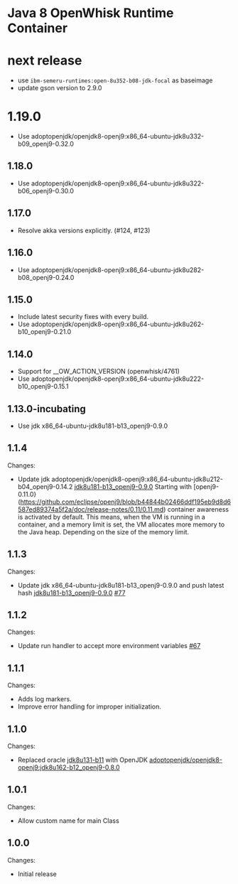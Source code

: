 <!--
#
# Licensed to the Apache Software Foundation (ASF) under one or more
# contributor license agreements.  See the NOTICE file distributed with
# this work for additional information regarding copyright ownership.
# The ASF licenses this file to You under the Apache License, Version 2.0
# (the "License"); you may not use this file except in compliance with
# the License.  You may obtain a copy of the License at
#
#     http://www.apache.org/licenses/LICENSE-2.0
#
# Unless required by applicable law or agreed to in writing, software
# distributed under the License is distributed on an "AS IS" BASIS,
# WITHOUT WARRANTIES OR CONDITIONS OF ANY KIND, either express or implied.
# See the License for the specific language governing permissions and
# limitations under the License.
#
-->

# Java 8 OpenWhisk Runtime Container
# next release
 - use `ibm-semeru-runtimes:open-8u352-b08-jdk-focal` as baseimage
 - update gson version to 2.9.0

# 1.19.0
 - Use adoptopenjdk/openjdk8-openj9:x86_64-ubuntu-jdk8u332-b09_openj9-0.32.0

## 1.18.0
  - Use adoptopenjdk/openjdk8-openj9:x86_64-ubuntu-jdk8u322-b06_openj9-0.30.0

## 1.17.0
  - Resolve akka versions explicitly. (#124, #123)

## 1.16.0
  - Use adoptopenjdk/openjdk8-openj9:x86_64-ubuntu-jdk8u282-b08_openj9-0.24.0

## 1.15.0
  - Include latest security fixes with every build.
  - Use adoptopenjdk/openjdk8-openj9:x86_64-ubuntu-jdk8u262-b10_openj9-0.21.0

## 1.14.0
  - Support for __OW_ACTION_VERSION (openwhisk/4761)
  - Use adoptopenjdk/openjdk8-openj9:x86_64-ubuntu-jdk8u222-b10_openj9-0.15.1

## 1.13.0-incubating
  - Use jdk x86_64-ubuntu-jdk8u181-b13_openj9-0.9.0

## 1.1.4
Changes:
- Update jdk adoptopenjdk/openjdk8-openj9:x86_64-ubuntu-jdk8u212-b04_openj9-0.14.2 [jdk8u181-b13_openj9-0.9.0](https://hub.docker.com/r/adoptopenjdk/openjdk8-openj9/tags/)
  Starting with [openj9-0.11.0}(https://github.com/eclipse/openj9/blob/b44844b02466ddf195eb9d8d6587ed89374a5f2a/doc/release-notes/0.11/0.11.md) container awareness is activated by default. This means, when the VM is running in a container, and a memory limit is set, the VM allocates more memory to the Java heap. Depending on the size of the memory limit.

## 1.1.3
Changes:
- Update jdk x86_64-ubuntu-jdk8u181-b13_openj9-0.9.0 and push latest hash [jdk8u181-b13_openj9-0.9.0](https://hub.docker.com/r/adoptopenjdk/openjdk8-openj9/tags/) [#77](https://github.com/apache/openwhisk-runtime-java/pull/77/files)

## 1.1.2
Changes:
-  Update run handler to accept more environment variables [#67](https://github.com/apache/openwhisk-runtime-java/pull/67)

## 1.1.1
Changes:
- Adds log markers.
- Improve error handling for improper initialization.

## 1.1.0
Changes:
- Replaced oracle [jdk8u131-b11](http://download.oracle.com/otn-pub/java/jdk/"${VERSION}"u"${UPDATE}"-b"${BUILD}"/d54c1d3a095b4ff2b6607d096fa80163/server-jre-"${VERSION}"u"${UPDATE}"-linux-x64.tar.gz) with OpenJDK [adoptopenjdk/openjdk8-openj9:jdk8u162-b12_openj9-0.8.0](https://hub.docker.com/r/adoptopenjdk/openjdk8-openj9)

## 1.0.1
Changes:
- Allow custom name for main Class

## 1.0.0
Changes:
- Initial release
